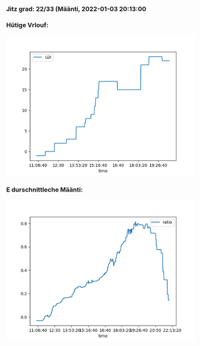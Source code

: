 ### Jitz grad: 22/33 (Määnti, 2022-01-03 20:13:00

### Hütige Vrlouf:
![Graph](Today.png)

### E durschnittleche Määnti:
![Graph](Määnti.png)